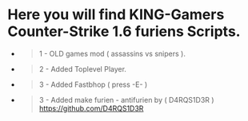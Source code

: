 # Here you will find KING-Gamers Counter-Strike 1.6 furiens Scripts.

* >  1 - OLD games mod ( assassins vs snipers ).
* >  2 - Added Toplevel Player.
* >  3 - Added Fastbhop ( press -E- )
* >  3 - Added make furien - antifurien by ( D4RQS1D3R ) https://github.com/D4RQS1D3R
